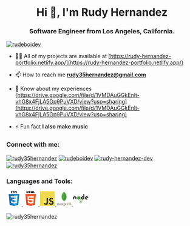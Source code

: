<h1 align="center">Hi 👋, I'm Rudy Hernandez</h1>
<h3 align="center">Software Engineer from Los Angeles, California.</h3>

<p align="left"> <a href="https://twitter.com/rudeboidev" target="blank"><img src="https://img.shields.io/twitter/follow/rudeboidev?logo=twitter&style=for-the-badge" alt="rudeboidev" /></a> </p>

- 👨‍💻 All of my projects are available at [https://rudy-hernandez-portfolio.netlify.app/](https://rudy-hernandez-portfolio.netlify.app/)

- 📫 How to reach me **rudy35hernandez@gmail.com**

- 📄 Know about my experiences [https://drive.google.com/file/d/1VMDAuGGkEnlt-vhG8x4FjLA5Gp9PuVXD/view?usp=sharing](https://drive.google.com/file/d/1VMDAuGGkEnlt-vhG8x4FjLA5Gp9PuVXD/view?usp=sharing)

- ⚡ Fun fact **I also make music**

<h3 align="left">Connect with me:</h3>
<p align="left">
<a href="https://codepen.io/rudy35hernandez" target="blank"><img align="center" src="https://cdn.jsdelivr.net/npm/simple-icons@3.0.1/icons/codepen.svg" alt="rudy35hernandez" height="30" width="40" /></a>
<a href="https://twitter.com/rudeboidev" target="blank"><img align="center" src="https://cdn.jsdelivr.net/npm/simple-icons@3.0.1/icons/twitter.svg" alt="rudeboidev" height="30" width="40" /></a>
<a href="https://linkedin.com/in/rudy-hernandez-dev" target="blank"><img align="center" src="https://cdn.jsdelivr.net/npm/simple-icons@3.0.1/icons/linkedin.svg" alt="rudy-hernandez-dev" height="30" width="40" /></a>
<a href="https://codesandbox.com/rudy35hernandez" target="blank"><img align="center" src="https://cdn.jsdelivr.net/npm/simple-icons@3.0.1/icons/codesandbox.svg" alt="rudy35hernandez" height="30" width="40" /></a>
</p>

<h3 align="left">Languages and Tools:</h3>
<p align="left"> <a href="https://www.w3schools.com/css/" target="_blank"> <img src="https://raw.githubusercontent.com/devicons/devicon/master/icons/css3/css3-original-wordmark.svg" alt="css3" width="40" height="40"/> </a> <a href="https://www.w3.org/html/" target="_blank"> <img src="https://raw.githubusercontent.com/devicons/devicon/master/icons/html5/html5-original-wordmark.svg" alt="html5" width="40" height="40"/> </a> <a href="https://developer.mozilla.org/en-US/docs/Web/JavaScript" target="_blank"> <img src="https://raw.githubusercontent.com/devicons/devicon/master/icons/javascript/javascript-original.svg" alt="javascript" width="40" height="40"/> </a> <a href="https://www.mongodb.com/" target="_blank"> <img src="https://raw.githubusercontent.com/devicons/devicon/master/icons/mongodb/mongodb-original-wordmark.svg" alt="mongodb" width="40" height="40"/> </a> <a href="https://nodejs.org" target="_blank"> <img src="https://raw.githubusercontent.com/devicons/devicon/master/icons/nodejs/nodejs-original-wordmark.svg" alt="nodejs" width="40" height="40"/> </a> </p>

<p><img align="center" src="https://github-readme-stats.vercel.app/api/top-langs?username=rudy35hernandez&show_icons=true&locale=en&layout=compact" alt="rudy35hernandez" /></p>
